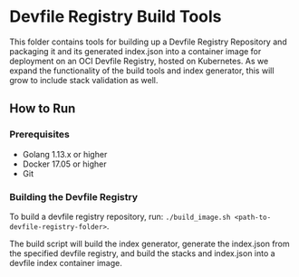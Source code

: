 # Devfile Registry Build Tools

This folder contains tools for building up a Devfile Registry Repository and packaging it and its generated index.json into a container image for deployment on an OCI Devfile Registry, hosted on Kubernetes. As we expand the functionality of the build tools and index generator, this will grow to include stack validation as well.

## How to Run

### Prerequisites

- Golang 1.13.x or higher
- Docker 17.05 or higher
- Git

### Building the Devfile Registry

To build a devfile registry repository, run: `./build_image.sh <path-to-devfile-registry-folder>`.

The build script will build the index generator, generate the index.json from the specified devfile registry, and build the stacks and index.json into a devfile index container image.